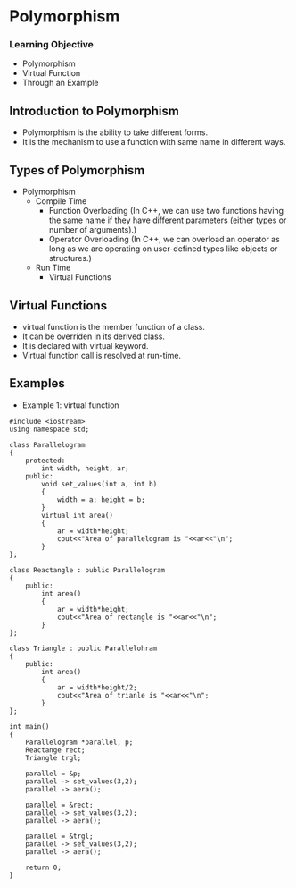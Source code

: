 # Polymorphism

### Learning Objective
* Polymorphism
* Virtual Function
* Through an Example


## Introduction to Polymorphism
* Polymorphism is the ability to take different forms.
* It is the mechanism to use a function with same name in different ways.

## Types of Polymorphism
* Polymorphism
	* Compile Time
		* Function Overloading (In C++, we can use two functions having the same name if they have different parameters (either types or number of arguments).)
		* Operator Overloading (In C++, we can overload an operator as long as we are operating on user-defined types like objects or structures.)
	* Run Time
		* Virtual Functions



## Virtual Functions
* virtual function is the member function of a class.
* It can be overriden in its derived class.
* It is declared with virtual keyword.
* Virtual function call is resolved at run-time.


## Examples

* Example 1: virtual function
```
#include <iostream>
using namespace std;

class Parallelogram
{
    protected:
		int width, height, ar;
	public:
		void set_values(int a, int b)
		{
			width = a; height = b;
		}
		virtual int area()
		{
			ar = width*height;
			cout<<"Area of parallelogram is "<<ar<<"\n";
		}
};

class Reactangle : public Parallelogram
{
	public:
		int area()
		{
			ar = width*height;
			cout<<"Area of rectangle is "<<ar<<"\n";
		}
};

class Triangle : public Parallelohram
{
	public:
		int area()
		{
			ar = width*height/2;
			cout<<"Area of trianle is "<<ar<<"\n";
		}
};

int main()
{
	Parallelogram *parallel, p;
	Reactange rect;
	Triangle trgl;
	
	parallel = &p;
	parallel -> set_values(3,2);
	parallel -> aera();

	parallel = &rect;
	parallel -> set_values(3,2);
	parallel -> aera();

	parallel = &trgl;
	parallel -> set_values(3,2);
	parallel -> aera();

	return 0;
}
```
